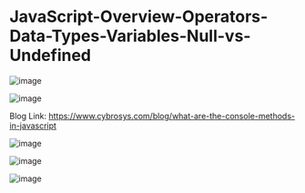 # JavaScript-Overview-Operators-Data-Types-Variables-Null-vs-Undefined

![image](https://github.com/user-attachments/assets/1a9b65e6-3d70-4495-a35b-57ac70649e7a)


**<script src="myScript.js"></script>**

![image](https://github.com/user-attachments/assets/2a32ebb0-03df-47b8-9990-53a0415e36df)

Blog Link: https://www.cybrosys.com/blog/what-are-the-console-methods-in-javascript

![image](https://github.com/user-attachments/assets/d4b517e3-658d-4946-aa43-38fdf9805f9d)

![image](https://github.com/user-attachments/assets/df306146-5afb-44aa-aaba-37d7d791f82f)

![image](https://github.com/user-attachments/assets/8f37dc3f-c9ce-48d5-81e4-6055f8fc096f)
